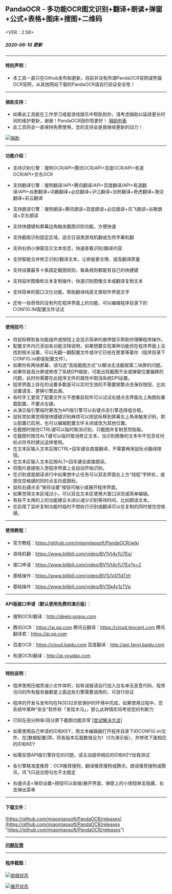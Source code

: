 ## PandaOCR - 多功能OCR图文识别+翻译+朗读+弹窗+公式+表格+图床+搜图+二维码

<VER：2.58>
##### 2020-06-10 更新

------------

#### 特别声明：
- 本工具一直只在Github发布和更新，目前并没有所谓PandaOCR官网或熊猫OCR官网，从其他网站下载的PandaOCR请自行验证安全性！

------------

#### 捐助支持：
- 如果此工具能在工作学习或是游戏娱乐中帮助到你，请考虑捐助以延续更长时间的维护更新，谢谢！PandaOCR因你而更好！ [捐助列表](https://github.com/miaomiaosoft/PandaOCR/issues/109 "捐助列表")
- 此工具将会一直保持免费使用，您的支持会是我继续更新的动力！

[![捐助](https://gitee.com/DDDDDGOOO/PandaOCR/raw/master/images/200222355.png "捐助")](https://gitee.com/DDDDDGOOO/PandaOCR/raw/master/images/200222355.png "捐助")

------------

#### 功能介绍：

- 支持识别引擎：搜狗OCR/API+腾讯OCR/API+百度OCR/API+有道OCR/API+京东OCR

- 支持翻译引擎：搜狗翻译/API+腾讯翻译/API+百度翻译/API+有道翻译/API+谷歌翻译+词霸翻译+必应翻译+沪江翻译+剑桥翻译+奇虎翻译+海词翻译+彩云翻译

- 支持朗读引擎：搜狗朗读+腾讯朗读+百度朗读+必应朗读+讯飞朗读+谷歌朗读+京东朗读

- 支持快捷键和屏幕边角触发截图识别功能，方便快速

- 支持截取识别固定区域，适合日语类游戏机翻或生肉字幕机翻

- 支持右侧小弹窗显示文本信息，快速查看识别/翻译内容

- 支持智能合并修正识别/翻译文本，让排版更合理，提高翻译质量

- 支持设置最多十条固定截图规则，每条规则都能有自己的快捷键

- 支持监听图像和文本复制操作，快速识别图像文本或翻译复制文本

- 支持简单的窗口汉化功能，帮助翻译纯英文类软件界面文字

- 还有一些奇怪的没有列在程序界面上的功能，可以编辑程序目录下的CONFIG.INI配置文件试试

------------

#### 使用技巧：

- 将鼠标移到各功能组件或按钮上会显示简单的悬停提示帮助你理解程序操作。
- 配置文件内已添加各功能注释说明，如果想要实现某种功能但在程序界面上没找到相关设置，可以先翻一翻配置文件或许它已经在那里等着你（程序目录下CONFIG.ini即是配置文件）。
- 如果你有两块屏幕，请勾选“高级截图方式”以解决无法截取第二块屏的问题。
- 如果你是高分屏或修改了系统DPI缩放，可能出现截图不全或弹窗位置偏移的问题，此时你需要在此程序文件的属性中取消系统DPI设置。
- 程序界面上存在的设置多数是可以实时生效的不需要频繁点击保存按钮，比如设置语言、更换引擎此类。
- 有时手工更改了配置文件又不想重启软件可以试试右键点击界面左上角图标重载配置，不要点左键。
- 从演示版引擎临时更改为API版引擎可以右键点击引擎选择组合框。
- 鼠标党如果觉得按快捷键识别麻烦可以把鼠标移到屏幕左上角来触发识别，默认配置已启用，也可以编辑配置文件关闭或改为其他位置。
- 在截图时按住CTRL键可以临时取消识别，只截图并复制至剪贴板。
- 在截图时按住ALT键可以临时取消修正文本，当识别图像的文本中不包含任何标点符号时建议这样使用。
- 在文本区输入文本后按CTRL+回车键会直接翻译，不需要再用鼠标点翻译按钮。
- 在文本区输入文本后按ALT+回车键会直接朗读。
- 将图片直接拖入至程序界面上会自动开始识别。
- 在识别或是朗读进行中如果想中止任务可以双击界面右上方“线程”字样处，或按住空格键的同时点击托盘图标。
- 鼠标右键点击“保存设置”按钮可缩小或展开程序界面。
- 如果觉得文本区域过小，可以双击文本区使用大窗口浏览或简单编辑。
- 有些不太用的上的功能建议关闭以减少识别等待时间，比如朗读文本。
- 在启用了监听复制功能时临时不想执行识别或翻译可以在复制的同时按住空格键。

------------

#### 使用教程：
- 官方教程：https://github.com/miaomiaosoft/PandaOCR/wiki

- 游戏机翻：https://www.bilibili.com/video/BV1Vt4y1U7Es/
- 接口申请：https://www.bilibili.com/video/BV1Vt4y1U7Es?p=2
- 基础操作：https://www.bilibili.com/video/BV1UV411d7zh
- 基础操作：https://www.bilibili.com/video/BV15k4y1z7Vp

------------

#### API版接口申请（默认使用免费的演示版）：

 - 搜狗OCR/翻译：http://deepi.sogou.com
 
 - 腾讯OCR：https://ai.qq.com 腾讯云翻译：https://cloud.tencent.com 腾讯翻译君：https://ai.qq.com
 
 - 百度OCR：https://cloud.baidu.com 百度翻译：http://api.fanyi.baidu.com
 
 - 有道OCR/翻译：http://ai.youdao.com

------------


#### 特别说明：

- 程序使用压缩壳减小文件体积，如有误报请自行加入白名单无恶意代码，程序访问的所有服务器都是上面这些引擎需要调用的，可自行验证

- 程序的开发与发布均在NOD32杀软保护的环境中完成，如果使用过程中，您系统中某种“安全”软件称「发现木马」，那么此种情形将考验您的判断力

- 已知在高分辨率/高分屏下截图功能异常 [[尝试解决方法]](https://github.com/miaomiaosoft/PandaOCR/issues/17 "[尝试解决方法]")

- 如需使用自己申请的ID和KEY，用文本编辑器打开程序目录下的CONFIG.ini文件，在[数据配置]项，将各版本后面数值设为1（0为演示版），并修改下面相应的ID和KEY

- 如需反馈API版引擎存在的问题，请主动提供相应的ID和KEY给我测试

- 各引擎精准度推荐：OCR推荐搜狗，翻译推荐搜狗或腾讯，朗读推荐搜狗或腾讯，讯飞只适合短句也不太稳定

- 右键点击<保存设置>按钮可以收缩/展开界面，弹窗上的小按钮单击隐藏，右击弹出菜单

------------

#### 下载文件：
[https://github.com/miaomiaosoft/PandaOCR/releases](https://github.com/miaomiaosoft/PandaOCR/releases "https://github.com/miaomiaosoft/PandaOCR/releases")

------------

**[问题反馈](https://github.com/miaomiaosoft/PandaOCR/issues "问题反馈")**

------------

#### 程序截图：
[![收缩状态](https://raw.githubusercontent.com/miaomiaosoft/PandaOCR/master/images/AeroSnap%E6%88%AA%E5%9B%BE1.png "收缩状态")](https://raw.githubusercontent.com/miaomiaosoft/PandaOCR/master/images/AeroSnap%E6%88%AA%E5%9B%BE1.png "收缩状态")

[![展开状态](https://raw.githubusercontent.com/miaomiaosoft/PandaOCR/master/images/AeroSnap%E6%88%AA%E5%9B%BE2.png "展开状态")](https://raw.githubusercontent.com/miaomiaosoft/PandaOCR/master/images/AeroSnap%E6%88%AA%E5%9B%BE2.png "展开状态")
